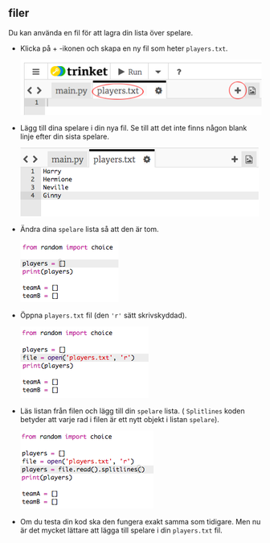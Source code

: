 ## filer

Du kan använda en fil för att lagra din lista över spelare.

+ Klicka på + -ikonen och skapa en ny fil som heter `players.txt`.
    
    ![skärmdump](images/team-file-create.png)

+ Lägg till dina spelare i din nya fil. Se till att det inte finns någon blank linje efter din sista spelare.
    
    ![skärmdump](images/team-file-add.png)

+ Ändra dina `spelare` lista så att den är tom.
    
    ![skärmdump](images/team-players-empty.png)

+ Öppna `players.txt` fil (den `'r'` sätt skrivskyddad).
    
    ![skärmdump](images/team-file-open.png)

+ Läs listan från filen och lägg till din `spelare` lista. ( `Splitlines` koden betyder att varje rad i filen är ett nytt objekt i listan `spelare`).
    
    ![skärmdump](images/team-file-load.png)

+ Om du testa din kod ska den fungera exakt samma som tidigare. Men nu är det mycket lättare att lägga till spelare i din `players.txt` fil.